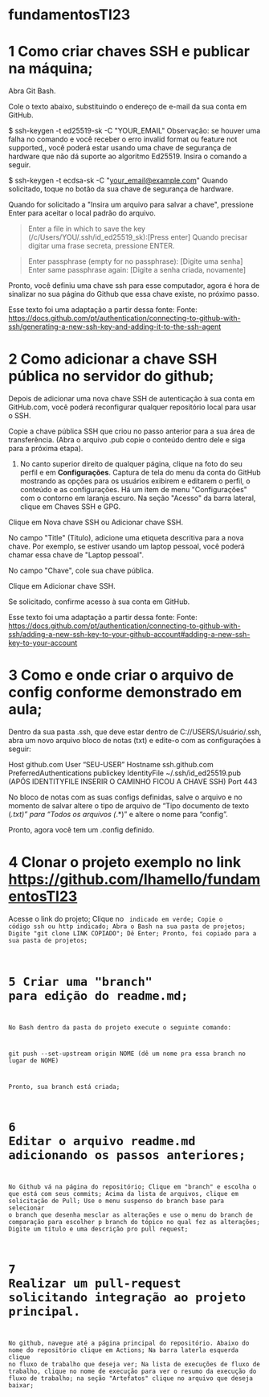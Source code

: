 # fundamentosTI23

# 1 Como criar chaves SSH e publicar na máquina;

Abra Git Bash.

Cole o texto abaixo, substituindo o endereço de e-mail da sua conta em GitHub.

$ ssh-keygen -t ed25519-sk -C "YOUR_EMAIL"
Observação: se houver uma falha no comando e você receber o erro invalid format ou feature not supported,, você poderá estar usando uma chave de segurança de hardware que não dá suporte ao algoritmo Ed25519. Insira o comando a seguir.

$ ssh-keygen -t ecdsa-sk -C "your_email@example.com"
Quando solicitado, toque no botão da sua chave de segurança de hardware.

Quando for solicitado a "Insira um arquivo para salvar a chave", pressione Enter para aceitar o local padrão do arquivo.

> Enter a file in which to save the key (/c/Users/YOU/.ssh/id_ed25519_sk):[Press enter]
Quando precisar digitar uma frase secreta, pressione ENTER.

> Enter passphrase (empty for no passphrase): [Digite uma senha]
> Enter same passphrase again: [Digite a senha criada, novamente]

Pronto, você definiu uma chave ssh para esse computador, agora é hora de sinalizar no sua página do Github que essa chave existe, no próximo passo.

Esse texto foi uma adaptação a partir dessa fonte:
Fonte: https://docs.github.com/pt/authentication/connecting-to-github-with-ssh/generating-a-new-ssh-key-and-adding-it-to-the-ssh-agent


# 2 Como adicionar a chave SSH pública no servidor do github;


Depois de adicionar uma nova chave SSH de autenticação à sua conta em GitHub.com, você poderá reconfigurar qualquer repositório local para usar o SSH.

Copie a chave pública SSH que criou no passo anterior para a sua área de transferência.
(Abra o arquivo .pub copie o conteúdo dentro dele e siga para a próxima etapa).

1. No canto superior direito de qualquer página, clique na foto do seu perfil e em **Configurações**.
Captura de tela do menu da conta do GitHub mostrando as opções para os usuários exibirem e editarem o perfil, o conteúdo e as configurações. Há um item de menu "Configurações" com o contorno em laranja escuro.
Na seção "Acesso" da barra lateral, clique em Chaves SSH e GPG.

Clique em Nova chave SSH ou Adicionar chave SSH.

No campo "Title" (Título), adicione uma etiqueta descritiva para a nova chave. Por exemplo, se estiver usando um laptop pessoal, você poderá chamar essa chave de "Laptop pessoal".

No campo "Chave", cole sua chave pública.

Clique em Adicionar chave SSH.

Se solicitado, confirme acesso à sua conta em GitHub.

Esse texto foi uma adaptação a partir dessa fonte:
Fonte: https://docs.github.com/pt/authentication/connecting-to-github-with-ssh/adding-a-new-ssh-key-to-your-github-account#adding-a-new-ssh-key-to-your-account


# 3 Como e onde criar o arquivo de config conforme demonstrado em aula;


Dentro da sua pasta .ssh, que deve estar dentro de C://USERS/Usuário/.ssh, abra um novo arquivo bloco de notas (txt) e edite-o com as configurações à seguir:

Host github.com
User “SEU-USER”
Hostname ssh.github.com
PreferredAuthentications publickey
IdentityFile ~/.ssh/id_ed25519.pub (APÓS IDENTITYFILE INSERIR O CAMINHO FICOU A CHAVE SSH)
Port 443

No bloco de notas com as suas configs definidas, salve o arquivo e no momento de salvar altere o tipo de arquivo de “Tipo documento de texto (*.txt)” para “Todos os arquivos (*.*)” e altere o nome para “config”.

Pronto, agora você tem um .config definido.

# 4 Clonar o projeto exemplo no link https://github.com/lhamello/fundamentosTI23

Acesse o link do projeto;
Clique no <code> indicado em verde;
Copie o código ssh ou http indicado;
Abra o Bash na sua pasta de projetos;
Digite "git clone LINK COPIADO";
Dê Enter;
Pronto, foi copiado para a sua pasta de projetos;

# 5 Criar uma "branch" para edição do readme.md;

No Bash dentro da pasta do projeto execute o seguinte comando:

git push --set-upstream origin NOME (dê um nome pra essa branch no lugar de NOME)

Pronto, sua branch está criada;

# 6 Editar o arquivo readme.md adicionando os passos anteriores;

No Github vá na página do repositório;
Clique em "branch" e escolha o que está com seus commits;
Acima da lista de arquivos, clique em solicitação de Pull;
Use o menu suspenso do branch base para selecionar o branch que desenha mesclar as alterações e use o menu do branch de comparação para escolher p branch do  tópico no qual fez as alterações;
Digite um título  e uma descrição pro pull request;

# 7 Realizar um pull-request solicitando integração ao projeto principal.

No github, navegue até a página principal do repositório. Abaixo do nome do repositório clique em Actions;
Na barra laterla esquerda clique no fluxo de trabalho que deseja ver;
Na lista de execuções de fluxo de trabalho, clique no nome de execução para ver o resumo da execução do fluxo de trabalho;
na seção "Artefatos" clique no arquivo que deseja baixar;

